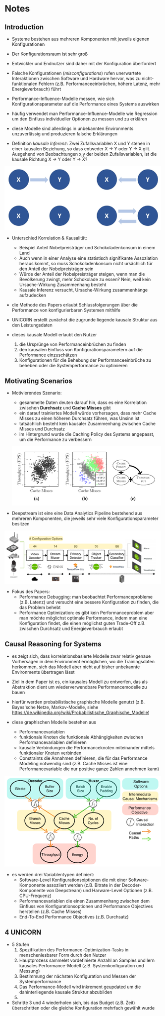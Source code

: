# Notes

## Introduction

- Systeme bestehen aus mehreren Komponenten mit jeweils eigenen Konfigurationen
- Der Konfigurationsraum ist sehr groß
- Entwickler und Endnutzer sind daher mit der Konfiguration überfordert

- Falsche Konfigurationen (*misconfigurations*) rufen unerwartete Interaktionen zwischen Software und Hardware hervor, was zu nicht-funktionalen Fehlern (z.B. Performanceeinbrüchen, höhere Latenz, mehr Energieverbrauch) führt

- Performance-Influence-Modelle messen, wie sich Konfigurationsparameter auf die Performance eines Systems auswirken
- häufig verwendet man Performance-Influence-Modelle wie Regression um den Einfluss individueller Optionen zu messen und zu erklären
- diese Modelle sind allerdings in unbekannten Environments unzuverlässig und produzieren falsche Erklärungen

- Definition *kausale Inferenz*: Zwei Zufallsvariablen X und Y stehen in einer kausalen Beziehung, so dass entweder X -> Y oder Y -> X gilt. Ausgehend von Beobachtungen x,y der beiden Zufallsvariablen, ist die kausale Richtung X -> Y oder Y -> X?

![kausale strukturen](assets/20220607122239.png)

- Unterschied Korrelation & Kausalität:
  - Beispiel Anteil Nobelpreisträger und Schokoladenkonsum in einem Land
  - Auch wenn in einer Analyse eine statistisch signifikante Assoziation heraus kommt, so muss Schokoladenkonsum nicht ursächlich für den Anteil der Nobelpreisträger sein
  - Würde der Anteil der Nobelpreisträger steigen, wenn man die Bevölkerung zwingt, mehr Schokolade zu essen? Nein, weil kein Ursache-Wirkung Zusammenhang besteht
  - Kausale Inferenz versucht, Ursache-Wirkung zusammenhänge aufzudecken

- die Methode des Papers erlaubt Schlussfolgerungen über die Performance von konfigurierbaren Systemen mithilfe
- UNICORN erstellt zunächst die zugrunde liegende kausale Struktur aus den Leistungsdaten
- dieses kausale Modell erlaubt den Nutzer
    1. die Ursprünge von Performanceinbrüchen zu finden
    2. den kausalen Einfluss von Konfigurationsparametern auf die Performance einzuschätzen
    3. Konfigurationen für die Behebung der Performanceeinbrüche zu beheben oder die Systemperformance zu optimieren

## Motivating Scenarios

- Motivierendes Szenario:
  - gesammelte Daten deuten darauf hin, dass es eine Korrelation zwischen **Durchsatz** und **Cache Misses** gibt
  - ein darauf trainiertes Modell würde vorhersagen, dass mehr Cache Misses zu einen höheren Durchsatz führen, was Unsinn ist
  - tatsächlich besteht kein kausaler Zusammenhang zwischen Cache Misses und Durchsatz
  - im Hintergrund wurde die Caching Policy des Systems angepasst, um die Performance zu verbessern

  ![motivierendes beispiel](assets/20220607123551.png)

- Deepstream ist eine eine Data Analytics Pipeline bestehend aus mehreren Komponenten, die jeweils sehr viele Konfigurationsparameter besitzen

![deepstream](assets/20220607124253.png)

- Fokus des Papers:
  - Performance Debugging: man beobachtet Performanceprobleme (z.B. Latenz) und versucht eine bessere Konfiguration zu finden, die das Problem behebt
  - Performance Optimization: es gibt kein Performanceproblem aber man möchte möglichst optimale Performance, indem man eine Konfiguration findet, die einen möglichst guten Trade-Off z.B. zwischen Durchsatz und Energieverbrauch erlaubt

## Causal Reasoning for Systems

- es zeigt sich, dass korrelationsbasierte Modelle zwar relativ genaue Vorhersagen in dem Environment ermöglichen, wo die Trainingsdaten herkommen, sich das Modell aber nicht auf bisher unbekannte Environments übertragen lässt

- Ziel in dem Paper ist es, ein kausales Modell zu entwerfen, das als Abstraktion dient um wiederverwendbare Performancemodelle zu bauen

- hierfür werden probabilistische graphische Modelle genutzt (z.B. Bayes'sche Netze, Markov-Modelle, siehe <https://de.wikipedia.org/wiki/Probabilistische_Graphische_Modelle>)
- diese graphischen Modelle bestehen aus
  - Performancevariablen
  - funktionale Knoten die funktionale Abhängigkeiten zwischen Performancevariablen definieren
  - kausale Verbindungen die Performanceknoten miteinander mittels funktionaler Knoten verbinden
  - Constraints die Annahmen definieren, die für das Performance Modeling notwendig sind (z.B. Cache Misses ist eine Performancevariable die nur positive ganze Zahlen annehmen kann)

![graphisches modell](assets/20220607130659.png)

- es werden drei Variablentypen definiert:
  - Software-Level Konfigurationsoiptionen die mit einer Software-Komponente assoziiert werden (z.B. Bitrate in der Decoder-Komponente von Deepstream) und Harware-Level Optionen (z.B. CPU-Frequenz)
  - Performancevariablen die einen Zusammenhang zwischen dem Einfluss von Konfigurationsoptionen und Performance Objectives herstellen (z.B. Cache Misses)
  - End-To-End Performance Objectives (z.B. Durchsatz)

## 4 UNICORN

- 5 Stufen
    1. Spezifikation des Performance-Optimization-Tasks in menschenlesbarer Form durch den Nutzer
    2. Hauptprozess sammelet vordefinierte Anzahl an Samples und lern kausales Performance-Modell (z.B. Systemkonfiguration und Messung)
    3. Bestimmung der nächsten Konfiguration und Messen der Systemperformance
    4. Das Performance-Modell wird inkrement geupdated um die dahinterliegende kausale Struktur abzubilden
    5.
- Schritte 3 und 4 wiederholen sich, bis das Budget (z.B. Zeit) überschritten  oder die gleiche Konfiguration mehrfach gewählt wurde
